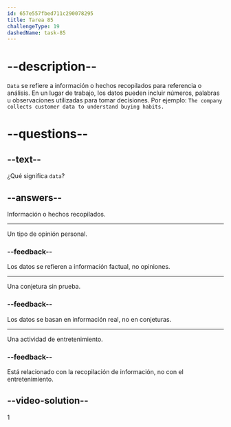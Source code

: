 ```yaml
---
id: 657e557fbed711c290078295
title: Tarea 85
challengeType: 19
dashedName: task-85
---
```


# --description--

`Data` se refiere a información o hechos recopilados para referencia o análisis. En un lugar de trabajo, los datos pueden incluir números, palabras u observaciones utilizadas para tomar decisiones. Por ejemplo: `The company collects customer data to understand buying habits.`

# --questions--

## --text--

¿Qué significa `data`?

## --answers--

Información o hechos recopilados.

---

Un tipo de opinión personal.

### --feedback--

Los datos se refieren a información factual, no opiniones.

---

Una conjetura sin prueba.

### --feedback--

Los datos se basan en información real, no en conjeturas.

---

Una actividad de entretenimiento.

### --feedback--

Está relacionado con la recopilación de información, no con el entretenimiento.

## --video-solution--

1
